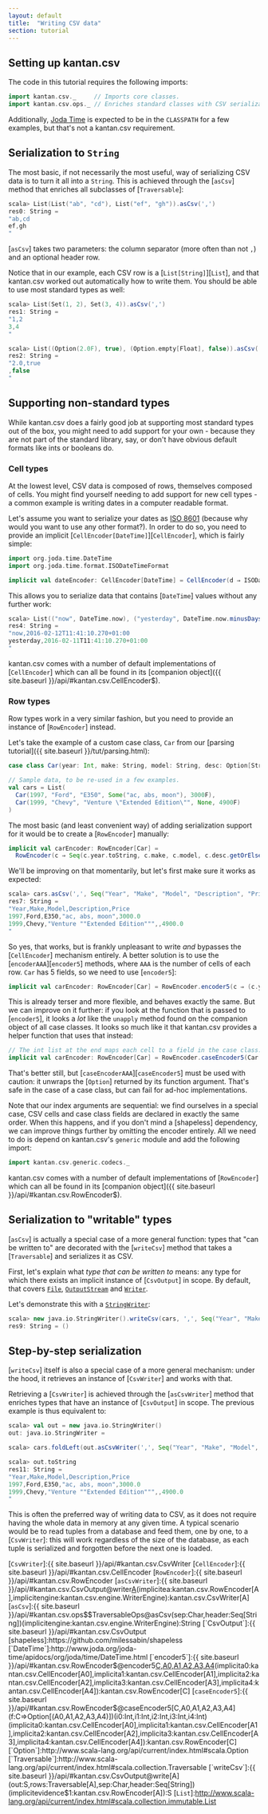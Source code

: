 ```yaml
---
layout: default
title:  "Writing CSV data"
section: tutorial
---
```


## Setting up kantan.csv
The code in this tutorial requires the following imports:

```scala
import kantan.csv._     // Imports core classes.
import kantan.csv.ops._ // Enriches standard classes with CSV serialization methods.
```

Additionally, [Joda Time](http://www.joda.org/joda-time/) is expected to be in the `CLASSPATH` for a few examples, but
that's not a kantan.csv requirement.

## Serialization to `String`
The most basic, if not necessarily the most useful, way of serializing CSV data is to turn it all into a `String`. This
is achieved through the [`asCsv`] method that enriches all subclasses of [`Traversable`]:

```scala
scala> List(List("ab", "cd"), List("ef", "gh")).asCsv(',')
res0: String =
"ab,cd
ef,gh
"
```

[`asCsv`] takes two parameters: the column separator (more often than not `,`) and an optional header row.

Notice that in our example, each CSV row is a [`List[String]`][`List`], and that kantan.csv worked out automatically how
to write them. You should be able to use most standard types as well:

```scala
scala> List(Set(1, 2), Set(3, 4)).asCsv(',')
res1: String =
"1,2
3,4
"

scala> List((Option(2.0F), true), (Option.empty[Float], false)).asCsv(',')
res2: String =
"2.0,true
,false
"
```

## Supporting non-standard types
While kantan.csv does a fairly good job at supporting most standard types out of the box, you might need to add support
for your own - because they are not part of the standard library, say, or don't have obvious default formats like ints
or booleans do.

### Cell types
At the lowest level, CSV data is composed of rows, themselves composed of cells. You might find yourself needing to
add support for new cell types - a common example is writing dates in a computer readable format.

Let's assume you want to serialize your dates as [ISO 8601](https://en.wikipedia.org/wiki/ISO_8601) (because why would
you want to use any other format?). In order to do so, you need to provide an implicit
[`CellEncoder[DateTime]`][`CellEncoder`], which is fairly simple:

```scala
import org.joda.time.DateTime
import org.joda.time.format.ISODateTimeFormat

implicit val dateEncoder: CellEncoder[DateTime] = CellEncoder(d ⇒ ISODateTimeFormat.dateTime().print(d)) 
```

This allows you to serialize data that contains [`DateTime`] values without any further work:

```scala
scala> List(("now", DateTime.now), ("yesterday", DateTime.now.minusDays(1))).asCsv(',')
res4: String =
"now,2016-02-12T11:41:10.270+01:00
yesterday,2016-02-11T11:41:10.270+01:00
"
```

kantan.csv comes with a number of default implementations of [`CellEncoder`] which can all be found in its
[companion object]({{ site.baseurl }}/api/#kantan.csv.CellEncoder$).

### Row types
Row types work in a very similar fashion, but you need to provide an instance of [`RowEncoder`] instead.

Let's take the example of a custom case class, `Car` from our [parsing tutorial]({{ site.baseurl }}/tut/parsing.html):

```scala
case class Car(year: Int, make: String, model: String, desc: Option[String], price: Float)

// Sample data, to be re-used in a few examples.
val cars = List(
  Car(1997, "Ford", "E350", Some("ac, abs, moon"), 3000F),
  Car(1999, "Chevy", "Venture \"Extended Edition\"", None, 4900F)
)
```

The most basic (and least convenient way) of adding serialization support for it would be to create a [`RowEncoder`]
manually:

```scala
implicit val carEncoder: RowEncoder[Car] =
  RowEncoder(c ⇒ Seq(c.year.toString, c.make, c.model, c.desc.getOrElse(""), c.price.toString))
```

We'll be improving on that momentarily, but let's first make sure it works as expected:

```scala
scala> cars.asCsv(',', Seq("Year", "Make", "Model", "Description", "Price"))
res7: String =
"Year,Make,Model,Description,Price
1997,Ford,E350,"ac, abs, moon",3000.0
1999,Chevy,"Venture ""Extended Edition""",,4900.0
"
```

So yes, that works, but is frankly unpleasant to write *and* bypasses the [`CellEncoder`] mechanism entirely. A better
solution is to use the [`encoderAAA`][`encoder5`] methods, where `AAA` is the number of cells of each row. `Car` has 5
fields, so we need to use [`encoder5`]:

```scala
implicit val carEncoder: RowEncoder[Car] = RowEncoder.encoder5(c ⇒ (c.year, c.make, c.model, c.desc, c.price))
```

This is already terser and more flexible, and behaves exactly the same. But we can improve on it further: if
you look at the function that is passed to [`encoder5`], it looks a *lot* like the `unapply` method found on the
companion object of all case classes. It looks so much like it that kantan.csv provides a helper function that uses that
instead:

```scala
// The int list at the end maps each cell to a field in the case class.
implicit val carEncoder: RowEncoder[Car] = RowEncoder.caseEncoder5(Car.unapply)(0, 1, 2, 3, 4)
```

That's better still, but [`caseEncoderAAA`][`caseEncoder5`] must be used with caution: it unwraps the [`Option`]
returned by its function argument. That's safe in the case of a case class, but can fail for ad-hoc implementations. 

Note that our index arguments are sequential: we find ourselves in a special case, CSV cells and case class fields are
declared in exactly the same order. When this happens, and if you don't mind a [shapeless] dependency, we can improve
things further by omitting the encoder entirely. All we need to do is depend on kantan.csv's `generic` module and 
add the following import:

```scala
import kantan.csv.generic.codecs._
```

kantan.csv comes with a number of default implementations of [`RowEncoder`] which can all be found in its
[companion object]({{ site.baseurl }}/api/#kantan.csv.RowEncoder$).


## Serialization to "writable" types
[`asCsv`] is actually a special case of a more general function: types that "can be written to" are decorated with the
[`writeCsv`] method that takes a [`Traversable`] and serializes it as CSV.

First, let's explain what _type that can be written to_ means: any type for which there exists an implicit instance
of [`CsvOutput`] in scope. By default, that covers
[`File`](https://docs.oracle.com/javase/7/docs/api/java/io/File.html),
[`OutputStream`](https://docs.oracle.com/javase/7/docs/api/java/io/OutputStream.html) and
[`Writer`](https://docs.oracle.com/javase/7/docs/api/java/io/Writer.html).

Let's demonstrate this with a [`StringWriter`](https://docs.oracle.com/javase/7/docs/api/java/io/StringWriter.html):

```scala
scala> new java.io.StringWriter().writeCsv(cars, ',', Seq("Year", "Make", "Model", "Description", "Price")).toString
res9: String = ()
```

## Step-by-step serialization
[`writeCsv`] itself is also a special case of a more general mechanism: under the hood, it retrieves an instance of
[`CsvWriter`] and works with that.

Retrieving a [`CsvWriter`] is achieved through the [`asCsvWriter`] method that enriches types that have an instance of
[`CsvOutput`] in scope. The previous example is thus equivalent to:

```scala
scala> val out = new java.io.StringWriter()
out: java.io.StringWriter =

scala> cars.foldLeft(out.asCsvWriter(',', Seq("Year", "Make", "Model", "Description", "Price")))(_ write _).close

scala> out.toString
res11: String =
"Year,Make,Model,Description,Price
1997,Ford,E350,"ac, abs, moon",3000.0
1999,Chevy,"Venture ""Extended Edition""",,4900.0
"
```

This is often the preferred way of writing data to CSV, as it does not require having the whole data in memory at any
given time. A typical scenario would be to read tuples from a database and feed them, one by one, to a [`CsvWriter`]:
this will work regardless of the size of the database, as each tuple is serialized and forgotten before the next one is
loaded.


[`CsvWriter`]:{{ site.baseurl }}/api/#kantan.csv.CsvWriter
[`CellEncoder`]:{{ site.baseurl }}/api/#kantan.csv.CellEncoder
[`RowEncoder`]:{{ site.baseurl }}/api/#kantan.csv.RowEncoder
[`asCsvWriter`]:{{ site.baseurl }}/api/#kantan.csv.CsvOutput@writer[A](s:S,separator:Char,header:Seq[String])(implicitea:kantan.csv.RowEncoder[A],implicitengine:kantan.csv.engine.WriterEngine):kantan.csv.CsvWriter[A]
[`asCsv`]:{{ site.baseurl }}/api/#kantan.csv.ops$$TraversableOps@asCsv(sep:Char,header:Seq[String])(implicitengine:kantan.csv.engine.WriterEngine):String
[`CsvOutput`]:{{ site.baseurl }}/api/#kantan.csv.CsvOutput
[shapeless]:https://github.com/milessabin/shapeless
[`DateTime`]:http://www.joda.org/joda-time/apidocs/org/joda/time/DateTime.html
[`encoder5`]:{{ site.baseurl }}/api/#kantan.csv.RowEncoder$@encoder5[C,A0,A1,A2,A3,A4](f:C⇒(A0,A1,A2,A3,A4))(implicita0:kantan.csv.CellEncoder[A0],implicita1:kantan.csv.CellEncoder[A1],implicita2:kantan.csv.CellEncoder[A2],implicita3:kantan.csv.CellEncoder[A3],implicita4:kantan.csv.CellEncoder[A4]):kantan.csv.RowEncoder[C]
[`caseEncoder5`]:{{ site.baseurl }}/api/#kantan.csv.RowEncoder$@caseEncoder5[C,A0,A1,A2,A3,A4](f:C⇒Option[(A0,A1,A2,A3,A4)])(i0:Int,i1:Int,i2:Int,i3:Int,i4:Int)(implicita0:kantan.csv.CellEncoder[A0],implicita1:kantan.csv.CellEncoder[A1],implicita2:kantan.csv.CellEncoder[A2],implicita3:kantan.csv.CellEncoder[A3],implicita4:kantan.csv.CellEncoder[A4]):kantan.csv.RowEncoder[C]
[`Option`]:http://www.scala-lang.org/api/current/index.html#scala.Option
[`Traversable`]:http://www.scala-lang.org/api/current/index.html#scala.collection.Traversable
[`writeCsv`]:{{ site.baseurl }}/api/#kantan.csv.CsvOutput@write[A](out:S,rows:Traversable[A],sep:Char,header:Seq[String])(implicitevidence$1:kantan.csv.RowEncoder[A]):S
[`List`]:http://www.scala-lang.org/api/current/index.html#scala.collection.immutable.List
